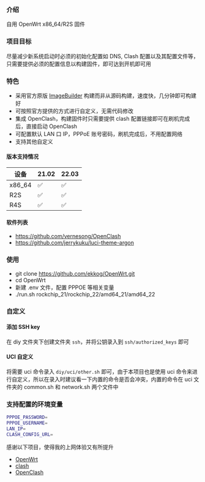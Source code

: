### 介绍

自用 OpenWrt x86_64/R2S 固件

### 项目目标

尽量减少新系统启动时必须的初始化配置如 DNS, Clash 配置以及其配置文件等，只需要提供必须的配置信息以构建固件，即可达到开机即可用

### 特色

- 采用官方原版 [ImageBuilder](https://openwrt.org/docs/guide-user/additional-software/imagebuilder) 构建而非从源码构建，速度快，几分钟即可构建好
- 可按照官方提供的方式进行自定义，无需代码修改
- 集成 OpenClash，构建固件时只需要提供 clash 配置链接即可在刷机完成后，直接启动 OpenClash
- 可配置默认 LAN 口 IP，PPPoE 账号密码，刷机完成后，不用配置网络
- 支持其他自定义

#### 版本支持情况

|  设备   | 21.02  | 22.03 |
|  ----  | ----  | ---- |
| x86_64  | ✅ | ✅ |
| R2S | ✅ | ✅ |
| R4S | ✅ | ✅ |

#### 软件列表

- https://github.com/vernesong/OpenClash
- https://github.com/jerrykuku/luci-theme-argon

### 使用

- git clone https://github.com/ekkog/OpenWrt.git
- cd OpenWrt
- 新建 .env 文件，配置 PPPOE 等相关变量
- ./run.sh rockchip_21/rockchip_22/amd64_21/amd64_22

### 自定义

#### 添加 SSH key

在 diy 文件夹下创建文件夹 `ssh`，并将公钥录入到 `ssh/authorized_keys` 即可

#### UCI 自定义

将需要 uci 命令录入 `diy/uci/other.sh` 即可，由于本项目也是使用 uci 命令来进行自定义，所以在录入时建议看一下内置的命令是否会冲突，内置的命令在 uci 文件夹的 common.sh 和 network.sh 两个文件中

### 支持配置的环境变量

```bash
PPPOE_PASSWORD=
PPPOE_USERNAME=
LAN_IP=
CLASH_CONFIG_URL=
```

感谢以下项目，使得我的上网体验又有所提升

- [OpenWrt](https://openwrt.org/)
- [clash](https://github.com/Dreamacro/clash)
- [OpenClash](https://github.com/vernesong/OpenClash)
